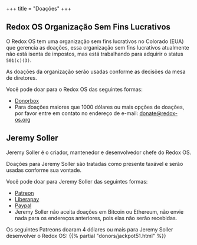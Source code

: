 +++
title = "Doações"
+++

## Redox OS Organização Sem Fins Lucrativos

O Redox OS tem uma organização sem fins lucrativos no Colorado (EUA) que gerencia as doações, essa organização sem fins lucrativos atualmente não está isenta de impostos, mas está trabalhando para adquirir o status `501(c)(3)`.

As doações da organização serão usadas conforme as decisões da mesa de diretores.

Você pode doar para o Redox OS das seguintes formas:

 - [Donorbox](https://donorbox.org/redox-os)
 - Para doações maiores que 1000 dólares ou mais opções de doações, por favor entre em contato no endereço de e-mail:
   donate@redox-os.org

## Jeremy Soller

Jeremy Soller é o criador, mantenedor e desenvolvedor chefe do Redox OS.

Doações para Jeremy Soller são tratadas como presente taxável e serão usadas conforme sua vontade.

Você pode doar para Jeremy Soller das seguintes formas:

- [Patreon](https://www.patreon.com/redox_os)
- [Liberapay](https://liberapay.com/redox_os)
- [Paypal](https://www.paypal.me/redoxos)
- Jeremy Soller não aceita doações em Bitcoin ou Ethereum, não envie nada para os endereços anteriores, pois elas não serão recebidas.

Os seguintes Patreons doaram 4 dólares ou mais para Jeremy Soller desenvolver o Redox OS:
{{% partial "donors/jackpot51.html" %}}
